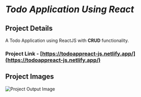# *Todo Application Using React*

## Project Details
A Todo Application using ReactJS with **CRUD** functionality.

### Project Link - [https://todoappreact-js.netlify.app/](https://todoappreact-js.netlify.app/)

## Project Images
![Project Output Image](https://user-images.githubusercontent.com/110087385/221422233-7a98db6f-7acf-4eec-b6a9-abbdb084d1b4.png)